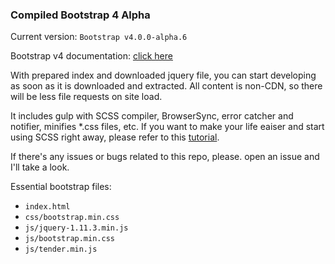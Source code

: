 ### Compiled Bootstrap 4 Alpha

Current version: `Bootstrap v4.0.0-alpha.6`

Bootstrap v4 documentation: [click here](http://v4-alpha.getbootstrap.com/getting-started/introduction/)

With prepared index and downloaded jquery file, you can start developing as soon as it is downloaded and extracted. All content is non-CDN, so there will be less file requests on site load. 

It includes gulp with SCSS compiler, BrowserSync, error catcher and notifier, minifies \*.css files, etc. If you want to make your life eaiser and start using SCSS right away, please refer to this [tutorial](https://github.com/dmxt/bootstrap3-scss-gulp-starter-kit/blob/master/README.md#how-to-run-gulp).

If there's any issues or bugs related to this repo, please. open an issue and I'll take a look.

Essential bootstrap files:
* `index.html`
* `css/bootstrap.min.css`
* `js/jquery-1.11.3.min.js`
* `js/bootstrap.min.css`
* `js/tender.min.js`
